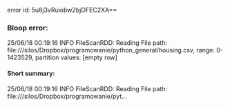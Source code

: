 error id: 5u8j3vRuiobw2bjOFEC2XA==
### Bloop error:

25/06/18 00:19:16 INFO FileScanRDD: Reading File path: file://<HOME>/silos/Dropbox/programowanie/python_general/housing.csv, range: 0-1423529, partition values: [empty row]
#### Short summary: 

25/06/18 00:19:16 INFO FileScanRDD: Reading File path: file://<HOME>/silos/Dropbox/programowanie/pyt...